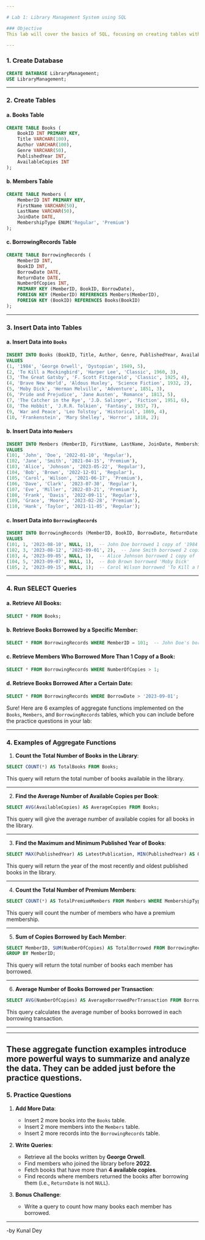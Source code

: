 ```yaml
---

# Lab 1: Library Management System using SQL

### Objective
This lab will cover the basics of SQL, focusing on creating tables with primary and foreign keys, inserting records into these tables, and performing simple `SELECT` queries.

---
```


### 1. **Create Database**

```sql
CREATE DATABASE LibraryManagement;
USE LibraryManagement;
```

---

### 2. **Create Tables**

#### a. **Books Table**

```sql
CREATE TABLE Books (
    BookID INT PRIMARY KEY,
    Title VARCHAR(100),
    Author VARCHAR(100),
    Genre VARCHAR(50),
    PublishedYear INT,
    AvailableCopies INT
);
```

#### b. **Members Table**

```sql
CREATE TABLE Members (
    MemberID INT PRIMARY KEY,
    FirstName VARCHAR(50),
    LastName VARCHAR(50),
    JoinDate DATE,
    MembershipType ENUM('Regular', 'Premium')
);
```

#### c. **BorrowingRecords Table**

```sql
CREATE TABLE BorrowingRecords (
    MemberID INT,
    BookID INT,
    BorrowDate DATE,
    ReturnDate DATE,
    NumberOfCopies INT,
    PRIMARY KEY (MemberID, BookID, BorrowDate),
    FOREIGN KEY (MemberID) REFERENCES Members(MemberID),
    FOREIGN KEY (BookID) REFERENCES Books(BookID)
);
```

---

### 3. **Insert Data into Tables**

#### a. **Insert Data into `Books`**

```sql
INSERT INTO Books (BookID, Title, Author, Genre, PublishedYear, AvailableCopies)
VALUES 
(1, '1984', 'George Orwell', 'Dystopian', 1949, 5),
(2, 'To Kill a Mockingbird', 'Harper Lee', 'Classic', 1960, 3),
(3, 'The Great Gatsby', 'F. Scott Fitzgerald', 'Classic', 1925, 4),
(4, 'Brave New World', 'Aldous Huxley', 'Science Fiction', 1932, 2),
(5, 'Moby Dick', 'Herman Melville', 'Adventure', 1851, 3),
(6, 'Pride and Prejudice', 'Jane Austen', 'Romance', 1813, 5),
(7, 'The Catcher in the Rye', 'J.D. Salinger', 'Fiction', 1951, 6),
(8, 'The Hobbit', 'J.R.R. Tolkien', 'Fantasy', 1937, 7),
(9, 'War and Peace', 'Leo Tolstoy', 'Historical', 1869, 4),
(10, 'Frankenstein', 'Mary Shelley', 'Horror', 1818, 2);
```

#### b. **Insert Data into `Members`**

```sql
INSERT INTO Members (MemberID, FirstName, LastName, JoinDate, MembershipType)
VALUES 
(101, 'John', 'Doe', '2022-01-10', 'Regular'),
(102, 'Jane', 'Smith', '2021-04-15', 'Premium'),
(103, 'Alice', 'Johnson', '2023-05-22', 'Regular'),
(104, 'Bob', 'Brown', '2022-12-01', 'Regular'),
(105, 'Carol', 'Wilson', '2021-06-17', 'Premium'),
(106, 'Dave', 'Clark', '2023-07-30', 'Regular'),
(107, 'Eve', 'Miller', '2022-03-21', 'Premium'),
(108, 'Frank', 'Davis', '2022-09-11', 'Regular'),
(109, 'Grace', 'Moore', '2023-02-28', 'Premium'),
(110, 'Hank', 'Taylor', '2021-11-05', 'Regular');
```

#### c. **Insert Data into `BorrowingRecords`**

```sql
INSERT INTO BorrowingRecords (MemberID, BookID, BorrowDate, ReturnDate, NumberOfCopies)
VALUES 
(101, 1, '2023-08-10', NULL, 1),  -- John Doe borrowed 1 copy of '1984'
(102, 3, '2023-08-12', '2023-09-01', 2),  -- Jane Smith borrowed 2 copies of 'The Great Gatsby'
(103, 4, '2023-09-05', NULL, 1),  -- Alice Johnson borrowed 1 copy of 'Brave New World'
(104, 5, '2023-09-07', NULL, 1),  -- Bob Brown borrowed 'Moby Dick'
(105, 2, '2023-09-15', NULL, 1);  -- Carol Wilson borrowed 'To Kill a Mockingbird'
```

---

### 4. **Run SELECT Queries**

#### a. **Retrieve All Books**:

```sql
SELECT * FROM Books;
```

#### b. **Retrieve Books Borrowed by a Specific Member**:

```sql
SELECT * FROM BorrowingRecords WHERE MemberID = 101;  -- John Doe's borrowing history
```

#### c. **Retrieve Members Who Borrowed More Than 1 Copy of a Book**:

```sql
SELECT * FROM BorrowingRecords WHERE NumberOfCopies > 1;
```

#### d. **Retrieve Books Borrowed After a Certain Date**:

```sql
SELECT * FROM BorrowingRecords WHERE BorrowDate > '2023-09-01';
```
Sure! Here are 6 examples of aggregate functions implemented on the `Books`, `Members`, and `BorrowingRecords` tables, which you can include before the practice questions in your lab:

---

### 4. **Examples of Aggregate Functions**

1. **Count the Total Number of Books in the Library**:

```sql
SELECT COUNT(*) AS TotalBooks FROM Books;
```

This query will return the total number of books available in the library.

---

2. **Find the Average Number of Available Copies per Book**:

```sql
SELECT AVG(AvailableCopies) AS AverageCopies FROM Books;
```

This query will give the average number of available copies for all books in the library.

---

3. **Find the Maximum and Minimum Published Year of Books**:

```sql
SELECT MAX(PublishedYear) AS LatestPublication, MIN(PublishedYear) AS OldestPublication FROM Books;
```

This query will return the year of the most recently and oldest published books in the library.

---

4. **Count the Total Number of Premium Members**:

```sql
SELECT COUNT(*) AS TotalPremiumMembers FROM Members WHERE MembershipType = 'Premium';
```

This query will count the number of members who have a premium membership.

---

5. **Sum of Copies Borrowed by Each Member**:

```sql
SELECT MemberID, SUM(NumberOfCopies) AS TotalBorrowed FROM BorrowingRecords
GROUP BY MemberID;
```

This query will return the total number of books each member has borrowed.

---

6. **Average Number of Books Borrowed per Transaction**:

```sql
SELECT AVG(NumberOfCopies) AS AverageBorrowedPerTransaction FROM BorrowingRecords;
```

This query calculates the average number of books borrowed in each borrowing transaction.

---


---

These aggregate function examples introduce more powerful ways to summarize and analyze the data. They can be added just before the practice questions.
---

### 5. **Practice Questions**

1. **Add More Data**:
   - Insert 2 more books into the `Books` table.
   - Insert 2 more members into the `Members` table.
   - Insert 2 more records into the `BorrowingRecords` table.

2. **Write Queries**:
   - Retrieve all the books written by **George Orwell**.
   - Find members who joined the library before **2022**.
   - Fetch books that have more than **4 available copies**.
   - Find records where members returned the books after borrowing them (i.e., `ReturnDate` is not `NULL`).

3. **Bonus Challenge**:
   - Write a query to count how many books each member has borrowed.
   
---
-by Kunal Dey
